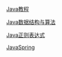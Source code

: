 [Java教程](/编程语言/java/JavaTutorial.md)

[Java数据结构与算法](/编程语言/java/DataStructure.md)

[Java正则表达式](/编程语言/java/JavaRegularExpression.md)

[JavaSpring](/编程语言/java/JavaSpring.md)